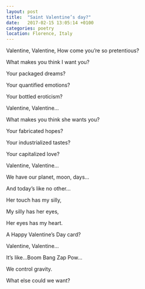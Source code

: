 ```yaml
---
layout: post
title:  "Saint Valentine’s day?"
date:   2017-02-15 13:05:14 +0100
categories: poetry
location: Florence, Italy
---
```



 
Valentine, Valentine,
How come you’re so pretentious?


What makes you think I want you?

Your packaged dreams?

Your quantified emotions?

Your bottled eroticism?

Valentine, Valentine…

 

What makes you think she wants you?

Your fabricated hopes?

Your industrialized tastes?

Your capitalized love?

Valentine, Valentine…

 

We have our planet, moon, days…

And today’s like no other…

Her touch has my silly,

My silly has her eyes,

Her eyes has my heart.

 

A Happy Valentine’s Day card?

Valentine, Valentine…

It’s like…Boom Bang Zap Pow…

We control gravity.

What else could we want?
